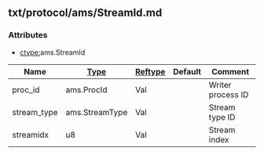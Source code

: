 ## txt/protocol/ams/StreamId.md


### Attributes
<a href="#attributes"></a>
* [ctype:](/txt/ssimdb/dmmeta/ctype.md)ams.StreamId

|Name|[Type](/txt/ssimdb/dmmeta/ctype.md)|[Reftype](/txt/ssimdb/dmmeta/reftype.md)|Default|Comment|
|---|---|---|---|---|
|proc_id|ams.ProcId|Val||Writer process ID|
|stream_type|ams.StreamType|Val||Stream type ID|
|streamidx|u8|Val||Stream index|

